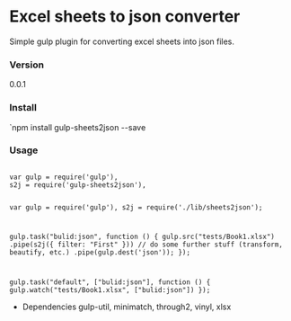 # Excel sheets to json converter #

Simple gulp plugin for converting excel sheets into json files.

### Version ###

0.0.1

### Install ###

`npm install gulp-sheets2json --save

### Usage ###

<code>
var gulp = require('gulp'),
s2j = require('gulp-sheets2json'),

var gulp = require('gulp'),
    s2j = require('./lib/sheets2json');

gulp.task("bulid:json", function () {
    gulp.src("tests/Book1.xlsx")
        .pipe(s2j({ filter: "First" }))
        // do some further stuff (transform, beautify, etc.)
        .pipe(gulp.dest('json'));
});

gulp.task("default", ["bulid:json"], function () {
    gulp.watch("tests/Book1.xlsx", ["bulid:json"])
});
</code>

* Dependencies
gulp-util, minimatch, through2, vinyl, xlsx

